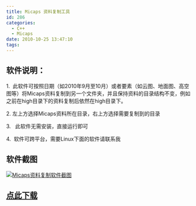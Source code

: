 ```yaml
---
title: Micaps 资料复制工具
id: 286
categories:
  - C++
  - Micaps
date: 2010-10-25 13:47:10
tags:
---
```


## 软件说明：

1.  此软件可按照日期（如2010年9月至10月）或者要素（如云图、地面图、高空图等）将Micaps资料复制到另一个文件夹，并且保持资料的目录结构不变，例如之前在high目录下的资料复制后依然在high目录下。

2\. 左上方选择Micaps资料所在目录，右上方选择需要复制到的目录

3\.   此软件无需安装，直接运行即可

4\.  软件可跨平台，需要Linux下面的软件请联系我

## 软件截图

[![Micaps资料复制软件截图](http://lyqx.de/blog/wp-content/uploads/2010/10/2010-10-25-21-35-21-300x128.jpg "Micaps资料复制软件截图")](http://lyqx.de/blog/wp-content/uploads/2010/10/2010-10-25-21-35-21.jpg)

## [点此下载](http://lyqx.de/blog/wp-content/uploads/2010/10/micaps-data-copy.exe "点此下载")